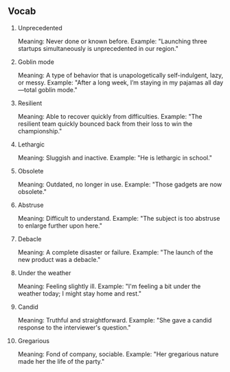## Vocab

1. Unprecedented

   Meaning: Never done or known before.
   Example: "Launching three startups simultaneously is unprecedented in our region."

2. Goblin mode

   Meaning: A type of behavior that is unapologetically self-indulgent, lazy, or messy.
   Example: "After a long week, I’m staying in my pajamas all day—total goblin mode."

3. Resilient

   Meaning: Able to recover quickly from difficulties.
   Example: "The resilient team quickly bounced back from their loss to win the championship."

4. Lethargic

   Meaning: Sluggish and inactive.
   Example: "He is lethargic in school."

5. Obsolete

   Meaning: Outdated, no longer in use.
   Example: "Those gadgets are now obsolete."

6. Abstruse

   Meaning: Difficult to understand.
   Example: "The subject is too abstruse to enlarge further upon here."

7. Debacle

   Meaning: A complete disaster or failure.
   Example: "The launch of the new product was a debacle."

8. Under the weather

   Meaning: Feeling slightly ill.
   Example: "I'm feeling a bit under the weather today; I might stay home and rest."

9. Candid

   Meaning: Truthful and straightforward.
   Example: "She gave a candid response to the interviewer's question."

10. Gregarious

    Meaning: Fond of company, sociable.
    Example: "Her gregarious nature made her the life of the party."
